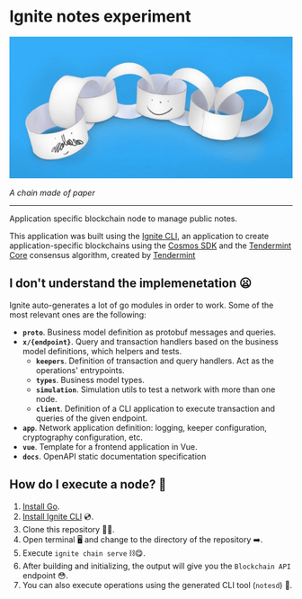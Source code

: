 # Ignite notes experiment

![A chain made of paper](./img/header.jpeg "A chain made of paper")

_A chain made of paper_

---

Application specific blockchain node to manage public notes.

This application was built using the [Ignite CLI](https://ignite.com), an application to create application-specific blockchains using the [Cosmos SDK](https://cosmos.network) and the [Tendermint Core](https://tendermint.com/core/) consensus algorithm, created by [Tendermint](https://tendermint.com)

## I don't understand the implemenetation 😦

Ignite auto-generates a lot of go modules in order to work. Some of the most relevant ones are the following:

- **`proto`**. Business model definition as protobuf messages and queries.
- **`x/{endpoint}`**. Query and transaction handlers based on the business model definitions, which helpers and tests.
  - **`keepers`**. Definition of transaction and query handlers. Act as the operations' entrypoints.
  - **`types`**. Business model types.
  - **`simulation`**. Simulation utils to test a network with more than one node.
  - **`client`**. Definition of a CLI application to execute transaction and queries of the given endpoint.
- **`app`**. Network application definition: logging, keeper configuration, cryptography configuration, etc.
- **`vue`**. Template for a frontend application in Vue.
- **`docs`**. OpenAPI static documentation specification

## How do I execute a node? 🤯

1. [Install Go](https://go.dev/doc/install).
2. [Install Ignite CLI](https://docs.ignite.com/guide/install.html) 💿.
3. Clone this repository 👭🏻.
4. Open terminal 🖥 and change to the directory of the repository ➡️.
5. Execute `ignite chain serve` ⛓😋.
6. After building and initializing, the output will give you the `Blockchain API` endpoint 😳.
7. You can also execute operations using the generated CLI tool (`notesd`) 🥶.
